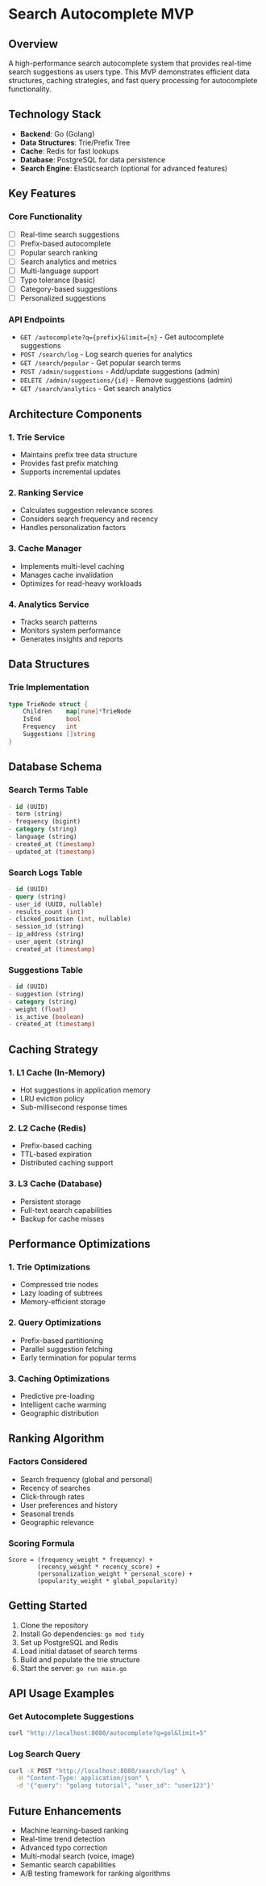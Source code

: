 # Search Autocomplete MVP

## Overview
A high-performance search autocomplete system that provides real-time search suggestions as users type. This MVP demonstrates efficient data structures, caching strategies, and fast query processing for autocomplete functionality.

## Technology Stack
- **Backend**: Go (Golang)
- **Data Structures**: Trie/Prefix Tree
- **Cache**: Redis for fast lookups
- **Database**: PostgreSQL for data persistence
- **Search Engine**: Elasticsearch (optional for advanced features)

## Key Features

### Core Functionality
- [ ] Real-time search suggestions
- [ ] Prefix-based autocomplete
- [ ] Popular search ranking
- [ ] Search analytics and metrics
- [ ] Multi-language support
- [ ] Typo tolerance (basic)
- [ ] Category-based suggestions
- [ ] Personalized suggestions

### API Endpoints
- `GET /autocomplete?q={prefix}&limit={n}` - Get autocomplete suggestions
- `POST /search/log` - Log search queries for analytics
- `GET /search/popular` - Get popular search terms
- `POST /admin/suggestions` - Add/update suggestions (admin)
- `DELETE /admin/suggestions/{id}` - Remove suggestions (admin)
- `GET /search/analytics` - Get search analytics

## Architecture Components

### 1. Trie Service
- Maintains prefix tree data structure
- Provides fast prefix matching
- Supports incremental updates

### 2. Ranking Service
- Calculates suggestion relevance scores
- Considers search frequency and recency
- Handles personalization factors

### 3. Cache Manager
- Implements multi-level caching
- Manages cache invalidation
- Optimizes for read-heavy workloads

### 4. Analytics Service
- Tracks search patterns
- Monitors system performance
- Generates insights and reports

## Data Structures

### Trie Implementation
```go
type TrieNode struct {
    Children    map[rune]*TrieNode
    IsEnd       bool
    Frequency   int
    Suggestions []string
}
```

## Database Schema

### Search Terms Table
```sql
- id (UUID)
- term (string)
- frequency (bigint)
- category (string)
- language (string)
- created_at (timestamp)
- updated_at (timestamp)
```

### Search Logs Table
```sql
- id (UUID)
- query (string)
- user_id (UUID, nullable)
- results_count (int)
- clicked_position (int, nullable)
- session_id (string)
- ip_address (string)
- user_agent (string)
- created_at (timestamp)
```

### Suggestions Table
```sql
- id (UUID)
- suggestion (string)
- category (string)
- weight (float)
- is_active (boolean)
- created_at (timestamp)
```

## Caching Strategy

### 1. L1 Cache (In-Memory)
- Hot suggestions in application memory
- LRU eviction policy
- Sub-millisecond response times

### 2. L2 Cache (Redis)
- Prefix-based caching
- TTL-based expiration
- Distributed caching support

### 3. L3 Cache (Database)
- Persistent storage
- Full-text search capabilities
- Backup for cache misses

## Performance Optimizations

### 1. Trie Optimizations
- Compressed trie nodes
- Lazy loading of subtrees
- Memory-efficient storage

### 2. Query Optimizations
- Prefix-based partitioning
- Parallel suggestion fetching
- Early termination for popular terms

### 3. Caching Optimizations
- Predictive pre-loading
- Intelligent cache warming
- Geographic distribution

## Ranking Algorithm

### Factors Considered
- Search frequency (global and personal)
- Recency of searches
- Click-through rates
- User preferences and history
- Seasonal trends
- Geographic relevance

### Scoring Formula
```
Score = (frequency_weight * frequency) + 
        (recency_weight * recency_score) + 
        (personalization_weight * personal_score) +
        (popularity_weight * global_popularity)
```

## Getting Started

1. Clone the repository
2. Install Go dependencies: `go mod tidy`
3. Set up PostgreSQL and Redis
4. Load initial dataset of search terms
5. Build and populate the trie structure
6. Start the server: `go run main.go`

## API Usage Examples

### Get Autocomplete Suggestions
```bash
curl "http://localhost:8080/autocomplete?q=gol&limit=5"
```

### Log Search Query
```bash
curl -X POST "http://localhost:8080/search/log" \
  -H "Content-Type: application/json" \
  -d '{"query": "golang tutorial", "user_id": "user123"}'
```

## Future Enhancements
- Machine learning-based ranking
- Real-time trend detection
- Advanced typo correction
- Multi-modal search (voice, image)
- Semantic search capabilities
- A/B testing framework for ranking algorithms 